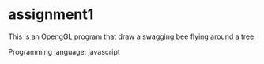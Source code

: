 # assignment1

This is an OpengGL program that draw a swagging bee flying around a tree.

Programming language: javascript 
